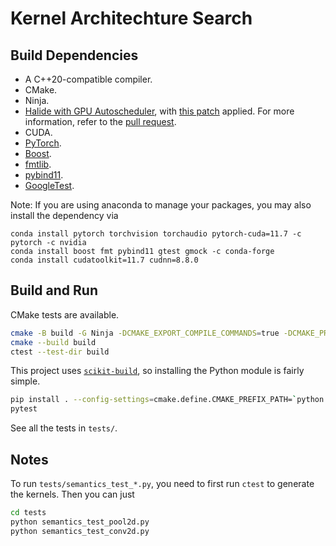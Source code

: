 # Kernel Architechture Search

## Build Dependencies

- A C++20-compatible compiler.
- CMake.
- Ninja.
- [Halide with GPU Autoscheduler](https://github.com/aekul/Halide/tree/gpu-autoscheduler), with [this patch](./bugfix.patch) applied. For more information, refer to the [pull request](https://github.com/halide/Halide/pull/6856).
- CUDA.
- [PyTorch](https://github.com/pytorch/pytorch).
- [Boost](https://github.com/boostorg/boost).
- [fmtlib](https://github.com/fmtlib/fmt).
- [pybind11](https://github.com/pybind/pybind11).
- [GoogleTest](https://github.com/google/googletest).

Note: If you are using anaconda to manage your packages, you may also install the dependency via 

```[language=bash]
conda install pytorch torchvision torchaudio pytorch-cuda=11.7 -c pytorch -c nvidia
conda install boost fmt pybind11 gtest gmock -c conda-forge
conda install cudatoolkit=11.7 cudnn=8.8.0
```

## Build and Run

CMake tests are available.

```bash
cmake -B build -G Ninja -DCMAKE_EXPORT_COMPILE_COMMANDS=true -DCMAKE_PREFIX_PATH=`python -c 'import torch;print(torch.utils.cmake_prefix_path)'` .
cmake --build build
ctest --test-dir build
```

This project uses [`scikit-build`](https://github.com/scikit-build/scikit-build-core), so installing the Python module is fairly simple.

```bash
pip install . --config-settings=cmake.define.CMAKE_PREFIX_PATH=`python -c 'import torch;print(torch.utils.cmake_prefix_path)'`
pytest
```

See all the tests in `tests/`.

## Notes

To run `tests/semantics_test_*.py`, you need to first run `ctest` to generate the kernels. Then you can just

```bash
cd tests
python semantics_test_pool2d.py
python semantics_test_conv2d.py
```
